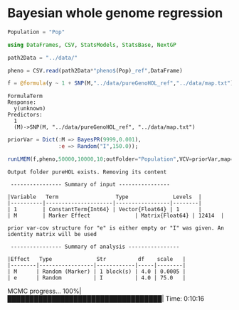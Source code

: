 
# Bayesian whole genome regression


```julia
Population = "Pop"
```

```julia
using DataFrames, CSV, StatsModels, StatsBase, NextGP
```

```julia
path2Data = "../data/"
```

```julia
pheno = CSV.read(path2Data*"pheno$(Pop)_ref",DataFrame)
```


```julia
f = @formula(y ~ 1 + SNP(M,"../data/pureGenoHOL_ref","../data/map.txt"))
```


    FormulaTerm
    Response:
      y(unknown)
    Predictors:
      1
      (M)->SNP(M, "../data/pureGenoHOL_ref", "../data/map.txt")


```julia
priorVar = Dict(:M => BayesPR(9999,0.001),
                :e => Random("I",150.0));
```

```julia
runLMEM(f,pheno,50000,10000,10;outFolder="Population",VCV=priorVar,map=myMap,M)
```

    Output folder pureHOL exists. Removing its content
    
     ---------------- Summary of input ---------------- 
    
    |Variable   Term                  Type              Levels  |
    |----------|---------------------|-----------------|--------|
    | 1        | ConstantTerm{Int64} | Vector{Float64} | 1      |
    | M        | Marker Effect              | Matrix{Float64} | 12414  |
    
    prior var-cov structure for "e" is either empty or "I" was given. An identity matrix will be used
    
     ---------------- Summary of analysis ---------------- 
    
    |Effect   Type              Str          df    scale   |
    |--------|-----------------|------------|-----|--------|
    | M      | Random (Marker) | 1 block(s) | 4.0 | 0.0005 |
    | e      | Random          | I          | 4.0 | 75.0   |


MCMC progress... 100%|███████████████████████████████████| Time: 0:10:16


